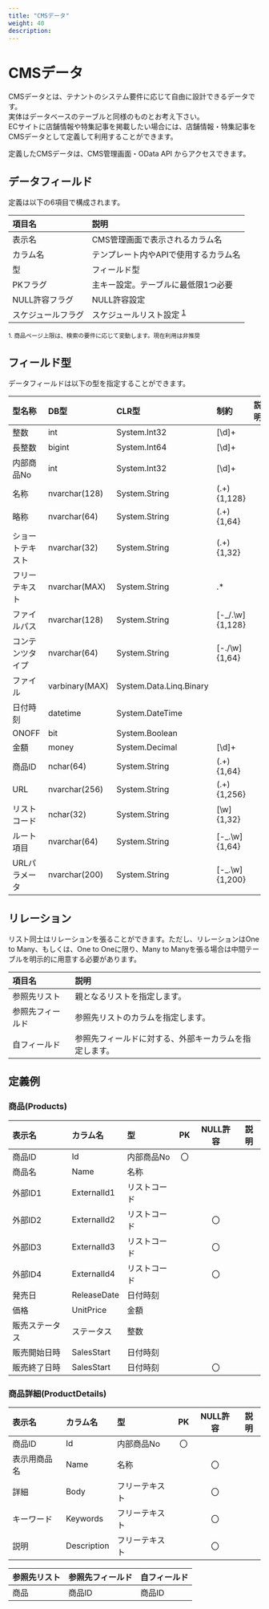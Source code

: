 ```yaml
---
title: "CMSデータ"
weight: 40
description: 
---
```


# CMSデータ
CMSデータとは、テナントのシステム要件に応じて自由に設計できるデータです。  
実体はデータベースのテーブルと同様のものとお考え下さい。  
ECサイトに店舗情報や特集記事を掲載したい場合には、店舗情報・特集記事をCMSデータとして定義して利用することができます。

定義したCMSデータは、CMS管理画面・OData API からアクセスできます。

## データフィールド
定義は以下の6項目で構成されます。

|       項目名       |                            説明                             |
| :----------------- | :---------------------------------------------------------- |
| 表示名             | CMS管理画面で表示されるカラム名                             |
| カラム名           | テンプレート内やAPIで使用するカラム名                       |
| 型                 | フィールド型                                                |
| PKフラグ           | 主キー設定。テーブルに最低限1つ必要                         |
| NULL許容フラグ     | NULL許容設定                                                |
| スケジュールフラグ | スケジュールリスト設定 <sup>[1](cms#note1)</sup> |

<small id="note1">1. 商品ページ上限は、検索の要件に応じて変動します。現在利用は非推奨</small>  


## フィールド型

データフィールドは以下の型を指定することができます。

|      型名称      |      DB型      |          CLR型          |      制約       | 説明 |
| :--------------- | :------------- | :---------------------- | :-------------- | :--- |
| 整数             | int            | System.Int32            | [\d]+           |      |
| 長整数           | bigint         | System.Int64            | [\d]+           |      |
| 内部商品No       | int            | System.Int32            | [\d]+           |      |
| 名称             | nvarchar(128)  | System.String           | (.+){1,128}     |      |
| 略称             | nvarchar(64)   | System.String           | (.+){1,64}      |      |
| ショートテキスト | nvarchar(32)   | System.String           | (.+){1,32}      |      |
| フリーテキスト   | nvarchar(MAX)  | System.String           | .*              |      |
| ファイルパス     | nvarchar(128)  | System.String           | [-_/.\w]{1,128} |      |
| コンテンツタイプ | nvarchar(64)   | System.String           | [-./\w]{1,64}   |      |
| ファイル         | varbinary(MAX) | System.Data.Linq.Binary |                 |      |
| 日付時刻         | datetime       | System.DateTime         |                 |      |
| ONOFF            | bit            | System.Boolean          |                 |      |
| 金額             | money          | System.Decimal          | [\d]+           |      |
| 商品ID           | nchar(64)      | System.String           | (.+){1,64}      |      |
| URL              | nvarchar(256)  | System.String           | (.+){1,256}     |      |
| リストコード     | nchar(32)      | System.String           | [\w]{1,32}      |      |
| ルート項目       | nvarchar(64)   | System.String           | [-_.\w]{1,64}   |      |
| URLパラメータ    | nvarchar(200)  | System.String           | [-_.\w]{1,200}  |      |

## リレーション

リスト同士はリレーションを張ることができます。ただし、リレーションはOne to Many、もしくは、One to Oneに限り、Many to Manyを張る場合は中間テーブルを明示的に用意する必要があります。

|      項目名      |                          説明                          |
| :--------------- | :----------------------------------------------------- |
| 参照先リスト     | 親となるリストを指定します。                           |
| 参照先フィールド | 参照先リストのカラムを指定します。                     |
| 自フィールド     | 参照先フィールドに対する、外部キーカラムを指定します。 |

## 定義例

### 商品(Products)

|     表示名     |  カラム名   |      型      |  PK   | NULL許容 | 説明  |
| :------------- | :---------- | :----------- | :---: | :------: | :---: |
| 商品ID         | Id          | 内部商品No   |  〇   |          |       |
| 商品名         | Name        | 名称         |       |          |       |
| 外部ID1        | ExternalId1 | リストコード |       |          |       |
| 外部ID2        | ExternalId2 | リストコード |       |    〇    |       |
| 外部ID3        | ExternalId3 | リストコード |       |    〇    |       |
| 外部ID4        | ExternalId4 | リストコード |       |    〇    |       |
| 発売日         | ReleaseDate | 日付時刻     |       |          |       |
| 価格           | UnitPrice   | 金額         |       |          |       |
| 販売ステータス | ステータス  | 整数         |       |          |       |
| 販売開始日時   | SalesStart  | 日付時刻     |       |          |       |
| 販売終了日時   | SalesStart  | 日付時刻     |       |    〇    |       |

### 商品詳細(ProductDetails)

|    表示名    |  カラム名   |       型       |  PK   | NULL許容 | 説明  |
| :----------- | :---------- | :------------- | :---: | :------: | :---: |
| 商品ID       | Id          | 内部商品No     |  〇   |          |       |
| 表示用商品名 | Name        | 名称           |       |    〇    |       |
| 詳細         | Body        | フリーテキスト |       |    〇    |       |
| キーワード   | Keywords    | フリーテキスト |       |    〇    |       |
| 説明         | Description | フリーテキスト |       |    〇    |       |

| 参照先リスト | 参照先フィールド | 自フィールド |
| :----------- | :--------------- | :----------- |
| 商品         | 商品ID           | 商品ID       |




